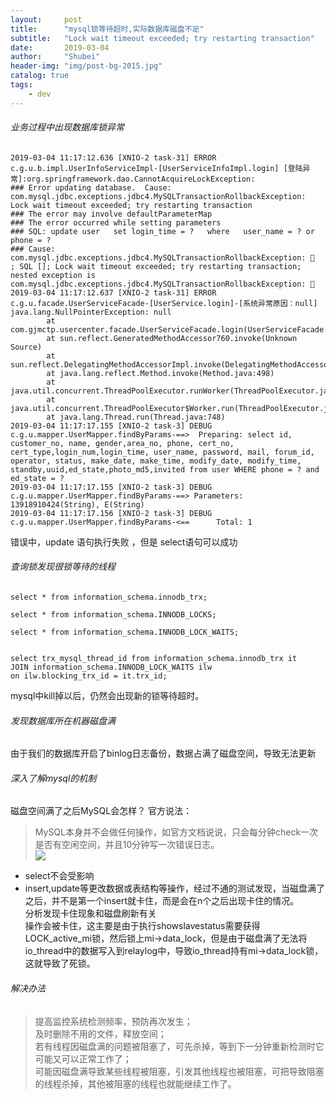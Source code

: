 ```yaml
---
layout:     post  
title:      "mysql锁等待超时,实际数据库磁盘不足"  
subtitle:   "Lock wait timeout exceeded; try restarting transaction"  
date:       2019-03-04  
author:     "Shubei"  
header-img: "img/post-bg-2015.jpg"  
catalog: true  
tags:  
    - dev  
---    
```


######  业务过程中出现数据库锁异常
```
2019-03-04 11:17:12.636 [XNIO-2 task-31] ERROR c.g.u.b.impl.UserInfoServiceImpl-[UserServiceInfoImpl.login] [登陆异常]:org.springframework.dao.CannotAcquireLockException: 
### Error updating database.  Cause: com.mysql.jdbc.exceptions.jdbc4.MySQLTransactionRollbackException: Lock wait timeout exceeded; try restarting transaction
### The error may involve defaultParameterMap
### The error occurred while setting parameters
### SQL: update user   set login_time = ?   where   user_name = ? or phone = ?
### Cause: com.mysql.jdbc.exceptions.jdbc4.MySQLTransactionRollbackException: 
; SQL []; Lock wait timeout exceeded; try restarting transaction; nested exception is com.mysql.jdbc.exceptions.jdbc4.MySQLTransactionRollbackException: 
2019-03-04 11:17:12.637 [XNIO-2 task-31] ERROR c.g.u.facade.UserServiceFacade-[UserService.login]-[系统异常原因：null]
java.lang.NullPointerException: null
        at com.gjmctp.usercenter.facade.UserServiceFacade.login(UserServiceFacade.java:113)
        at sun.reflect.GeneratedMethodAccessor760.invoke(Unknown Source)
        at sun.reflect.DelegatingMethodAccessorImpl.invoke(DelegatingMethodAccessorImpl.java:43)
        at java.lang.reflect.Method.invoke(Method.java:498)
        at java.util.concurrent.ThreadPoolExecutor.runWorker(ThreadPoolExecutor.java:1149)
        at java.util.concurrent.ThreadPoolExecutor$Worker.run(ThreadPoolExecutor.java:624)
        at java.lang.Thread.run(Thread.java:748)
2019-03-04 11:17:17.155 [XNIO-2 task-3] DEBUG c.g.u.mapper.UserMapper.findByParams-==>  Preparing: select id, customer_no, name, gender,area_no, phone, cert_no, cert_type,login_num,login_time, user_name, password, mail, forum_id, operator, status, make_date, make_time, modify_date, modify_time, standby,uuid,ed_state,photo_md5,invited from user WHERE phone = ? and ed_state = ? 
2019-03-04 11:17:17.155 [XNIO-2 task-3] DEBUG c.g.u.mapper.UserMapper.findByParams-==> Parameters: 13918910424(String), E(String)
2019-03-04 11:17:17.156 [XNIO-2 task-3] DEBUG c.g.u.mapper.UserMapper.findByParams-<==      Total: 1
```
错误中，update 语句执行失败  ，但是 select语句可以成功  

######  查询锁发现很锁等待的线程
```
select * from information_schema.innodb_trx;

select * from information_schema.INNODB_LOCKS;

select * from information_schema.INNODB_LOCK_WAITS;


select trx_mysql_thread_id from information_schema.innodb_trx it 
JOIN information_schema.INNODB_LOCK_WAITS ilw 
on ilw.blocking_trx_id = it.trx_id;
```

mysql中kill掉以后，仍然会出现新的锁等待超时。  

###### 发现数据库所在机器磁盘满
由于我们的数据库开启了binlog日志备份，数据占满了磁盘空间，导致无法更新

###### 深入了解mysql的机制
磁盘空间满了之后MySQL会怎样？  官方说法：
> MySQL本身并不会做任何操作，如官方文档说说，只会每分钟check一次是否有空闲空间，并且10分钟写一次错误日志。  
![](http://shubei-blog.oss-cn-beijing.aliyuncs.com/pasteimageintomarkdown/2020-03-04/770876368939200.png?Expires=4736896547&OSSAccessKeyId=LTAI4Fv8o4J1qrtFrYcJsmA2&Signature=3xtwvPRK0Sy2N40uNCt%2FLYI5riY%3D)

* select不会受影响
* insert,update等更改数据或表结构等操作，经过不通的测试发现，当磁盘满了之后，并不是第一个insert就卡住，而是会在n个之后出现卡住的情况。  
分析发现卡住现象和磁盘刷新有关    
操作会被卡住，这主要是由于执行showslavestatus需要获得LOCK_active_mi锁，然后锁上mi->data_lock，但是由于磁盘满了无法将io_thread中的数据写入到relaylog中，导致io_thread持有mi->data_lock锁，这就导致了死锁。  

###### 解决办法
>提高监控系统检测频率，预防再次发生；  
>及时删除不用的文件，释放空间；  
>若有线程因磁盘满的问题被阻塞了，可先杀掉，等到下一分钟重新检测时它可能又可以正常工作了；  
>可能因磁盘满导致某些线程被阻塞，引发其他线程也被阻塞，可把导致阻塞的线程杀掉，其他被阻塞的线程也就能继续工作了。  